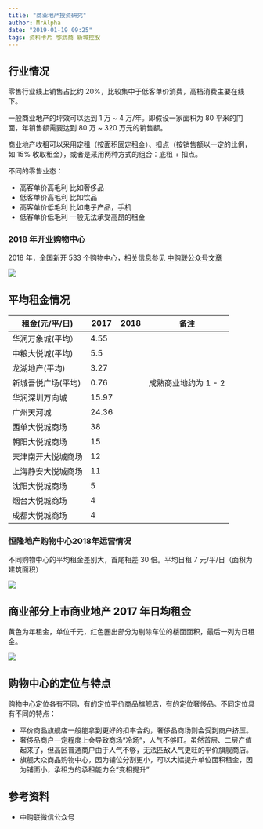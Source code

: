```yaml
---
title: "商业地产投资研究"
author: MrAlpha
date: "2019-01-19 09:25"
tags: 资料卡片 鄂武商 新城控股
---
```


## 行业情况

零售行业线上销售占比约 20%，比较集中于低客单价消费，高档消费主要在线下。

一般商业地产的坪效可以达到 1 万 ~ 4 万/年。即假设一家面积为 80 平米的门面，年销售额需要达到 80 万 ~ 320 万元的销售额。

商业地产收租可以采用定租（按面积固定租金）、扣点（按销售额以一定的比例，如 15% 收取租金），或者是采用两种方式的组合：底租 + 扣点。

不同的零售业态：

- 高客单价高毛利 比如奢侈品
- 低客单价高毛利 比如饮品
- 高客单价低毛利 比如电子产品，手机
- 低客单价低毛利 一般无法承受高昂的租金

### 2018 年开业购物中心

2018 年，全国新开 533 个购物中心，相关信息参见 [中购联公众号文章](https://mp.weixin.qq.com/s?timestamp=1547865952&src=3&ver=1&signature=P2btDeyuNYziqtc8xa8JmnqpHSJOK*ae5xSO9JTyRvSlWrRXehkvAZ4OZQzOSb*-KnO2gHIJazPfc-TKMKcDaGW7iLYJfyWItWNLvxdBkrPNTyXVJFKqucM2q*rKBBFi*CKo5GdD5-PT5OBY4WPKaovCSiC2LhhG3p*zNLRB9vw=)

![](https://netimages.oss-cn-beijing.aliyuncs.com/img/20190119105622.png)

## 平均租金情况

| 租金(元/平/日)     | 2017  | 2018 | 备注                 |
| ------------------ | ----- | ---- | -------------------- |
| 华润万象城(平均）  | 4.55  |      |                      |
| 中粮大悦城(平均)   | 5.5   |      |                      |
| 龙湖地产(平均)     | 3.27  |      |                      |
| 新城吾悦广场(平均) | 0.76  |      | 成熟商业地约为 1 - 2 |
| 华润深圳万向城     | 15.97 |      |                      |
| 广州天河城         | 24.36 |      |                      |
| 西单大悦城商场     | 38    |      |                      |
| 朝阳大悦城商场     | 15    |      |                      |
| 天津南开大悦城商场 | 12    |      |                      |
| 上海静安大悦城商场 | 11    |      |                      |
| 沈阳大悦城商场     | 5     |      |                      |
| 烟台大悦城商场     | 4     |      |                      |
| 成都大悦城商场     | 4     |      |                      |

### 恒隆地产购物中心2018年运营情况

不同购物中心的平均租金差别大，首尾相差 30 倍。平均日租 7 元/平/日（面积为建筑面积）

![](https://netimages.oss-cn-beijing.aliyuncs.com/img/20190228103248.png)


## 商业部分上市商业地产 2017 年日均租金

黄色为年租金，单位千元，红色圈出部分为剔除车位的楼面面积，最后一列为日租金。

![](https://netimages.oss-cn-beijing.aliyuncs.com/img/20190307193936.png)

## 购物中心的定位与特点

购物中心定位各有不同，有的定位平价商品旗舰店，有的定位奢侈品。不同定位具有不同的特点：

- 平价商品旗舰店一般能拿到更好的扣率合约，奢侈品商场则会受到商户挤压。
- 奢侈品商户一定程度上会导致商场“冷场”，人气不够旺。虽然首层、二层产值起来了，但高区普通商户由于人气不够，无法匹敌人气更旺的平价旗舰商店。
- 旗舰大众商品购物中心，因为铺位分割更小，可以大幅提升单位面积租金，因为铺面小，承租方的承租能力会“变相提升”

## 参考资料

- 中购联微信公众号
